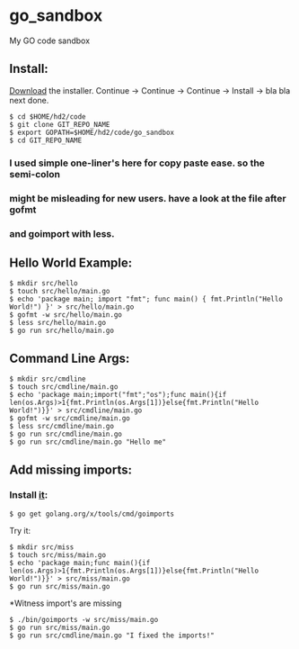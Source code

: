 # go_sandbox
My GO code sandbox

## Install:
[Download](https://golang.org/dl/) the installer.
Continue -> Continue -> Continue -> Install -> bla bla next done.
```
$ cd $HOME/hd2/code
$ git clone GIT_REPO_NAME
$ export GOPATH=$HOME/hd2/code/go_sandbox
$ cd GIT_REPO_NAME
```

### I used simple one-liner's here for copy paste ease. so the semi-colon
### might be misleading for new users. have a look at the file after gofmt
### and goimport with less.

## Hello World Example: 
```
$ mkdir src/hello
$ touch src/hello/main.go
$ echo 'package main; import "fmt"; func main() { fmt.Println("Hello World!") }' > src/hello/main.go
$ gofmt -w src/hello/main.go
$ less src/hello/main.go
$ go run src/hello/main.go
```

## Command Line Args:
```
$ mkdir src/cmdline
$ touch src/cmdline/main.go
$ echo 'package main;import("fmt";"os");func main(){if len(os.Args)>1{fmt.Println(os.Args[1])}else{fmt.Println("Hello World!")}}' > src/cmdline/main.go
$ gofmt -w src/cmdline/main.go
$ less src/cmdline/main.go
$ go run src/cmdline/main.go
$ go run src/cmdline/main.go "Hello me"
```

## Add missing imports:
### Install [it](https://godoc.org/golang.org/x/tools/cmd/goimports):
```
$ go get golang.org/x/tools/cmd/goimports
```
Try it:
```
$ mkdir src/miss
$ touch src/miss/main.go
$ echo 'package main;func main(){if len(os.Args)>1{fmt.Println(os.Args[1])}else{fmt.Println("Hello World!")}}' > src/miss/main.go
$ go run src/miss/main.go
```
*Witness import's are missing
```
$ ./bin/goimports -w src/miss/main.go
$ go run src/miss/main.go
$ go run src/cmdline/main.go "I fixed the imports!"
```